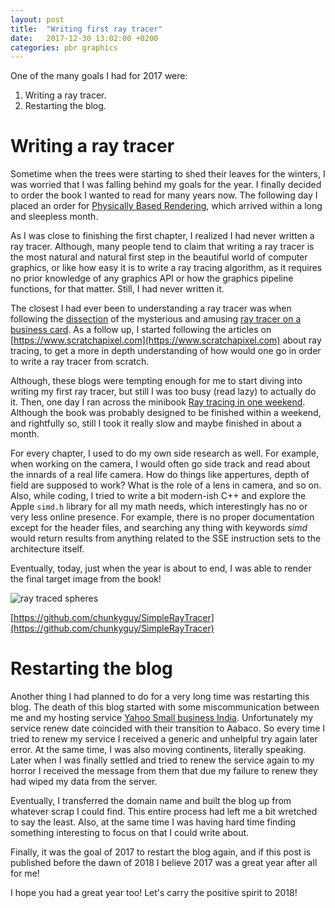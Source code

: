 ```yaml
---
layout: post
title:  "Writing first ray tracer"
date:   2017-12-30 13:02:00 +0200
categories: pbr graphics
---
```


One of the many goals I had for 2017 were:

1. Writing a ray tracer.
2. Restarting the blog.

# Writing a ray tracer

Sometime when the trees were starting to shed their leaves for the winters, I was worried that I was falling  behind my goals for the year. I finally decided to order the book I wanted to read for many years now. The following day I placed an order for [Physically Based Rendering](http://www.pbrt.org), which arrived within a long and sleepless month.

As I was close to finishing the first chapter, I realized I had never written a ray tracer. Although, many people tend to claim that writing a ray tracer is the most natural and natural first step in the beautiful world of computer graphics, or like how easy it is to write a ray tracing algorithm, as it requires no prior knowledge of any graphics API or how the graphics pipeline functions, for that matter. Still, I had never written it. 

The closest I had ever been to understanding a ray tracer was when following the [dissection](http://fabiensanglard.net/rayTracing_back_of_business_card/) of the mysterious and amusing [ray tracer on a business card](http://eastfarthing.com/blog/2016-01-12-card/). As a follow up, I started following the articles on [https://www.scratchapixel.com](https://www.scratchapixel.com) about ray tracing, to get a more in depth understanding of how would one go in order to write a ray tracer from scratch.

Although, these blogs were tempting enough for me to start diving into writing my first ray tracer, but still I was too busy (read lazy) to actually do it. Then, one day I ran across the minibook [Ray tracing in one weekend](https://www.amazon.com/Ray-Tracing-Weekend-Minibooks-Book-ebook/dp/B01B5AODD8). Although the book was probably designed to be finished within a weekend, and rightfully so, still I took it really slow and maybe finished in about a month. 

For every chapter, I used to do my own side research as well. For example, when working on the camera, I would often go side track and read about the innards of a real life camera. How do things like appertures, depth of field are supposed to work? What is the role of a lens in camera, and so on. Also, while coding, I tried to write a bit modern-ish C++ and explore the Apple `simd.h` library for all my math needs, which interestingly has no or very less online presence. For example, there is no proper documentation except for the header files, and searching any thing with keywords _simd_ would return results from anything related to the SSE instruction sets to the architecture itself.

Eventually, today, just when the year is about to end, I was able to render the final target image from the book!

![ray traced spheres](https://i.imgur.com/s5W3SrK.png)

[https://github.com/chunkyguy/SimpleRayTracer](https://github.com/chunkyguy/SimpleRayTracer)


# Restarting the blog

Another thing I had planned to do for a very long time was restarting this blog. The death of this blog started with some miscommunication between me and my hosting service [Yahoo Small business India](https://india.yahoosmallbusiness.com). Unfortunately my service renew date coincided with their transition to Aabaco. So every time I tried to renew my service I received a generic and unhelpful try again later error. At the same time, I was also moving continents, literally speaking. Later when I was finally settled and tried to renew the service again to my horror I received the message from them that due my failure to renew they had wiped my data from the server. 

Eventually, I transferred the domain name and built the blog up from whatever scrap I could find. This entire process had left me a bit wretched to say the least. Also, at the same time I was having hard time finding something interesting to focus on that I could write about.

Finally, it was the goal of 2017 to restart the blog again, and if this post is published before the dawn of 2018 I believe 2017 was a great year after all for me!

I hope you had a great year too! Let's carry the positive spirit to 2018!
